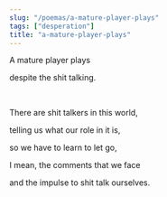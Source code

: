 ```yaml
---
slug: "/poemas/a-mature-player-plays"
tags: ["desperation"]
title: "a-mature-player-plays"
---
```

A mature player plays

despite the shit talking.

&nbsp;

There are shit talkers in this world,

telling us what our role in it is,

so we have to learn to let go,

I mean, the comments that we face

and the impulse to shit talk ourselves.